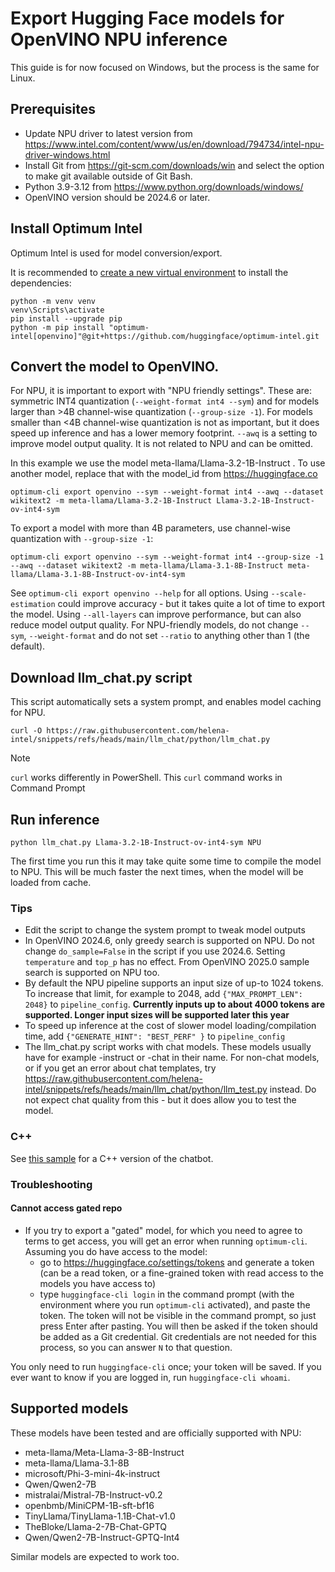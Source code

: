 # Export Hugging Face models for OpenVINO NPU inference

This guide is for now focused on Windows, but the process is the same for Linux.

## Prerequisites

- Update NPU driver to latest version from https://www.intel.com/content/www/us/en/download/794734/intel-npu-driver-windows.html
- Install Git from https://git-scm.com/downloads/win and select the option to make git available outside of Git Bash.
- Python 3.9-3.12 from https://www.python.org/downloads/windows/
- OpenVINO version should be 2024.6 or later.

 
## Install Optimum Intel

Optimum Intel is used for model conversion/export.

It is recommended to [create a new virtual environment](https://github.com/helena-intel/readmes/blob/main/create_venv.md) to install the dependencies:

```
python -m venv venv
venv\Scripts\activate
pip install --upgrade pip
python -m pip install "optimum-intel[openvino]"@git+https://github.com/huggingface/optimum-intel.git
```

## Convert the model to OpenVINO. 

For NPU, it is important to export with "NPU friendly settings". These are: symmetric INT4 quantization (`--weight-format int4 --sym`) and for models larger than >4B channel-wise quantization (`--group-size -1`). For models smaller than <4B channel-wise quantization is not as important, but it does speed up inference and has a lower memory footprint. `--awq` is a setting to improve model output quality. It is not related to NPU and can be omitted.

In this example we use the model meta-llama/Llama-3.2-1B-Instruct . To use another model, replace that with the model_id from https://huggingface.co 

```
optimum-cli export openvino --sym --weight-format int4 --awq --dataset wikitext2 -m meta-llama/Llama-3.2-1B-Instruct Llama-3.2-1B-Instruct-ov-int4-sym
```

To export a model with more than 4B parameters, use channel-wise quantization with `--group-size -1`:

```
optimum-cli export openvino --sym --weight-format int4 --group-size -1 --awq --dataset wikitext2 -m meta-llama/Llama-3.1-8B-Instruct meta-llama/Llama-3.1-8B-Instruct-ov-int4-sym
```

See `optimum-cli export openvino --help` for all options. Using `--scale-estimation` could improve accuracy - but it takes quite a lot of time to export the model. 
Using `--all-layers` can improve performance, but can also reduce model output quality. For NPU-friendly models, do not change `--sym`, `--weight-format` and do not set `--ratio` to anything other than 1 (the default).

## Download llm_chat.py script

This script automatically sets a system prompt, and enables model caching for NPU.

```
curl -O https://raw.githubusercontent.com/helena-intel/snippets/refs/heads/main/llm_chat/python/llm_chat.py
```

> [!NOTE]
> `curl` works differently in PowerShell. This `curl` command works in Command Prompt

## Run inference

```
python llm_chat.py Llama-3.2-1B-Instruct-ov-int4-sym NPU
```

The first time you run this it may take quite some time to compile the model to NPU. This will be much faster the next times, when the model will be loaded from cache.

### Tips

- Edit the script to change the system prompt to tweak model outputs
- In OpenVINO 2024.6, only greedy search is supported on NPU. Do not change `do_sample=False` in the script if you use 2024.6. Setting `temperature` and `top_p` has no effect. From OpenVINO 2025.0 sample search is supported on NPU too.
- By default the NPU pipeline supports an input size of up-to 1024 tokens. To increase that limit, for example to 2048, add `{"MAX_PROMPT_LEN": 2048}` to
`pipeline_config`. **Currently inputs up to about 4000 tokens are supported. Longer input sizes will be supported later this year**
- To speed up inference at the cost of slower model loading/compilation time, add `{"GENERATE_HINT": "BEST_PERF" }` to `pipeline_config`
- The llm_chat.py script works with chat models. These models usually have for example -instruct or -chat in their name. For non-chat models, or if you get an error about chat templates, try https://raw.githubusercontent.com/helena-intel/snippets/refs/heads/main/llm_chat/python/llm_test.py instead. Do not expect chat quality from this - but it does allow you to test the model.

### C++ 

See [this sample](https://github.com/helena-intel/snippets/tree/main/llm_chat/cpp) for a C++ version of the chatbot.

### Troubleshooting

#### Cannot access gated repo

- If you try to export a "gated" model, for which you need to agree to terms to get access, you will get an error when running `optimum-cli`. Assuming you do have access to the model:
  - go to https://huggingface.co/settings/tokens and generate a token (can be a read token, or a fine-grained token with read access to the models you have access to)
  - type `huggingface-cli login` in the command prompt (with the environment where you run `optimum-cli` activated), and paste the token. The token will not be visible in the command prompt, so just press Enter after pasting. You will then be asked if the token should be added as a Git credential. Git credentials are not needed for this process, so you can answer `N` to that question.

You only need to run `huggingface-cli` once; your token will be saved. If you ever want to know if you are logged in, run `huggingface-cli whoami`. 

## Supported models

These models have been tested and are officially supported with NPU:

- meta-llama/Meta-Llama-3-8B-Instruct
- meta-llama/Llama-3.1-8B
- microsoft/Phi-3-mini-4k-instruct
- Qwen/Qwen2-7B
- mistralai/Mistral-7B-Instruct-v0.2
- openbmb/MiniCPM-1B-sft-bf16
- TinyLlama/TinyLlama-1.1B-Chat-v1.0
- TheBloke/Llama-2-7B-Chat-GPTQ
- Qwen/Qwen2-7B-Instruct-GPTQ-Int4

Similar models are expected to work too.
